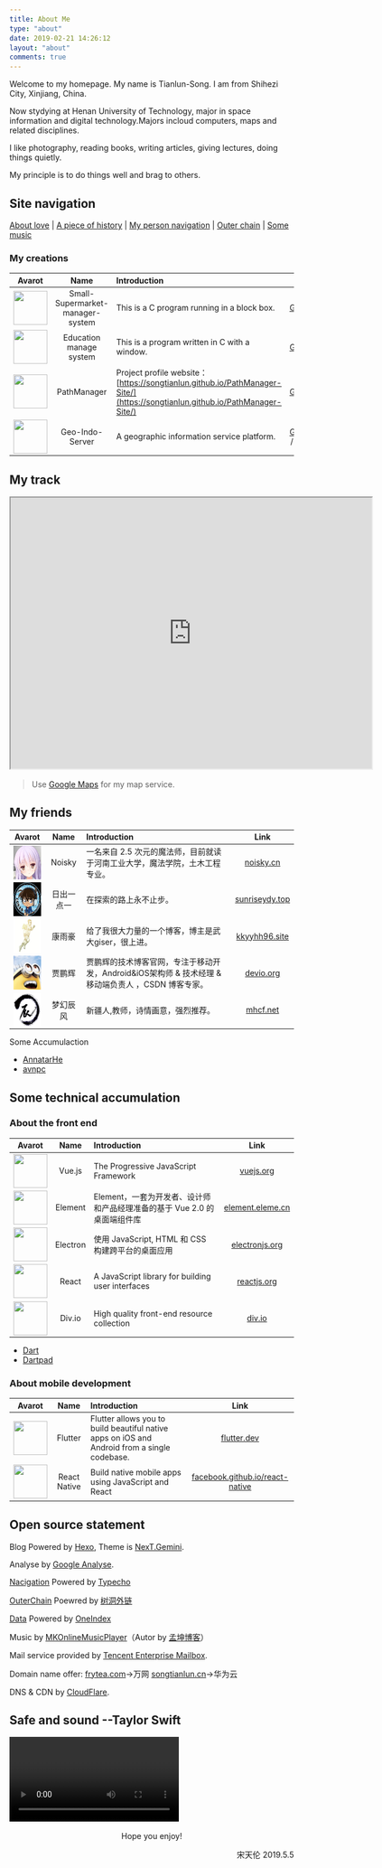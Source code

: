 ```yaml
---
title: About Me
type: "about"
date: 2019-02-21 14:26:12
layout: "about"
comments: true
---
```


Welcome to my homepage. My name is Tianlun-Song. I am from Shihezi City, Xinjiang, China.

Now stydying at Henan University of Technology, major in space information and digital technology.Majors incloud computers, maps and related disciplines.

I like photography, reading books, writing articles, giving lectures, doing things quietly.

My principle is to do things well and brag to others.

##  Site navigation
[About love](https://beloved.frytea.com) | [A piece of history](https://demo.frytea.com/history/) | [My person navigation](https://guide.frytea.com) | [Outer chain](https://share.frytea.com) | [Some music](https://music.frytea.com)

### My creations
Avarot  |  Name  |  Introduction  |  Link
:-----: | :----: | :------------  | :----:
<img src="http://photo-frytea.test.upcdn.net/timg.jpeg" width = "60" height = "60" div align=right /> | Small-Supermarket-manager-system  | This is a C program running in a block box. | [GitHub](https://github.com/songtianlun/Small-Supermarket-manager-system)
<img src="https://raw.githubusercontent.com/songtianlun/Education-manage-system/master/icon1.ico" width = "60" height = "60" div align=right /> | Education manage system | This is a program written in C with a window.  | [GitHub](https://github.com/songtianlun/Education-manage-system)
<img src="http://photo-frytea.test.upcdn.net/生活管家-圆@0,192x.png" width = "60" height = "60" div align=right /> | PathManager | Project profile website：[https://songtianlun.github.io/PathManager-Site/](https://songtianlun.github.io/PathManager-Site/)  | [GitHub](https://github.com/songtianlun/PathManager)
<img src="https://icongr.am/simple/bower.svg?color=111111&size=120" width = "60" height = "60" div align=right /> | Geo-Indo-Server | A geographic information service platform. | [GitHub](https://github.com/songtianlun/gis-changchun-info-vue) / [Docs](https://songtianlun.github.io/gis-changchun-info-vue/) 

## My track
<iframe src="https://www.google.com/maps/d/embed?mid=1EH7eUXxKVilZQMgo03TbibHnLxq0i_Dq" width="640" height="480" ></iframe>

>Use [Google Maps](https://www.google.com/maps) for my map service.

## My friends

Avarot  |  Name  |  Introduction  |  Link
:-----: | :----: | :------------ | :----:
<img src="https://raw.githubusercontent.com/songtianlun/Image-Hosting/image/20190505211940.png" width = "60" height = "60" div align=right /> | Noisky | 一名来自 2.5 次元的魔法师，目前就读于河南工业大学，魔法学院，土木工程专业。     | [noisky.cn](https://www.noisky.cn/)
<img src="https://raw.githubusercontent.com/songtianlun/Image-Hosting/image/20190505212047.png" width = "60" height = "60" div align=right /> | 日出一点一 | 在探索的路上永不止步。     | [sunriseydy.top](https://sunriseydy.top/)
<img src="https://raw.githubusercontent.com/songtianlun/Image-Hosting/image/20190505212114.png" width = "60" height = "60" div align=right /> | 康雨豪 | 给了我很大力量的一个博客，博主是武大giser，很上进。     | [kkyyhh96.site](http://www.kkyyhh96.site/)
<img src="https://raw.githubusercontent.com/songtianlun/Image-Hosting/image/20190505212150.png" width = "60" height = "60" div align=right /> | 贾鹏辉 | 贾鹏辉的技术博客官网，专注于移动开发，Android&iOS架构师 & 技术经理 & 移动端负责人 ，CSDN 博客专家。     | [devio.org](http://www.devio.org/)
<img src="https://raw.githubusercontent.com/songtianlun/Image-Hosting/image/20190505212209.png" width = "60" height = "60" div align=right /> | 梦幻辰风| 新疆人,教师，诗情画意，强烈推荐。  | [mhcf.net](https://www.mhcf.net/)

Some Accumulaction
 - [AnnatarHe](https://annatarhe.github.io)
 - [avnpc](https://avnpc.com/)


## Some technical accumulation
### About the front end
Avarot  |  Name  |  Introduction  |  Link
:-----: | :----: | :------------  | :----:
<img src="https://i.loli.net/2019/05/06/5ccf9b7984ccc.png" width = "60" height = "60" div align=right /> | Vue.js   | The Progressive JavaScript Framework  | [vuejs.org](https://vuejs.org/index.html)
<img src="https://i.loli.net/2019/05/06/5ccf9ec85a9ed.jpg" width = "60" height = "60" div align=right /> | Element  | Element，一套为开发者、设计师和产品经理准备的基于 Vue 2.0 的桌面端组件库  | [element.eleme.cn](https://element.eleme.cn/)
<img src="https://i.loli.net/2019/05/06/5ccfa02d9efbd.jpg" width = "60" height = "60" div align=right /> | Electron | 使用 JavaScript, HTML 和 CSS 构建跨平台的桌面应用  | [electronjs.org](https://electronjs.org)
<img src="https://i.loli.net/2019/05/06/5ccfa2d51a40d.jpg" width = "60" height = "60" div align=right /> | React | A JavaScript library for building user interfaces  | [reactjs.org](https://reactjs.org)
<img src="https://i.loli.net/2019/05/06/5ccfa3baa0122.jpg" width = "60" height = "60" div align=right /> | Div.io | High quality front-end resource collection | [div.io](https://div.io/)

 - [Dart](https://www.dartlang.org)
 - [Dartpad](https://dartpad.dartlang.org)

### About mobile development
Avarot  |  Name  |  Introduction  |  Link
:-----: | :----: | :------------  | :----:
<img src="https://i.loli.net/2019/05/06/5ccfa5886878b.png" width = "60" height = "60" div align=right /> | Flutter  | Flutter allows you to build beautiful native apps on iOS and Android from a single codebase. | [flutter.dev](https://flutter.dev)
<img src="https://i.loli.net/2019/05/06/5ccfa2d51a40d.jpg" width = "60" height = "60" div align=right /> | React Native | Build native mobile apps using JavaScript and React  | [facebook.github.io/react-native](https://facebook.github.io/react-native/)



## Open source statement

Blog Powered by [Hexo](https://hexo.io), Theme is [NexT.Gemini](https://theme-next.org/).

Analyse by [Google Analyse](https://analytics.google.com/analytics/web/).

[Nacigation](https://guide.frytea.com) Powered by [Typecho](http://typecho.org)

[OuterChain](https://share.frytea.com/) Poewred by [树洞外链](https://yun.aoaoao.me/ "树洞外链")

[Data](https://data.frytea.com) Powered by [OneIndex](https://github.com/donwa/oneindex)

Music by [MKOnlineMusicPlayer](https://github.com/mengkunsoft/MKOnlineMusicPlayer "MKOnlineMusicPlayer")（Autor by [孟坤博客](https://mkblog.cn/ "孟坤博客")）

Mail service provided by [Tencent Enterprise Mailbox](https://exmail.qq.com/).

Domain name offer:
[frytea.com](https://frytea.com)→万网 
[songtianlun.cn](https://songtianlun.cn)→华为云

DNS & CDN by [CloudFlare](https://www.cloudflare.com/).


## Safe and sound --Taylor Swift

<video src="https://dateshare.nos-eastchina1.126.net/SafeAndSound-TaylorSwift_1080p.mp4" controls="controls"> </video>

<center>Hope you enjoy!</center>

<p align="right">
  宋天伦
  2019.5.5
</p>